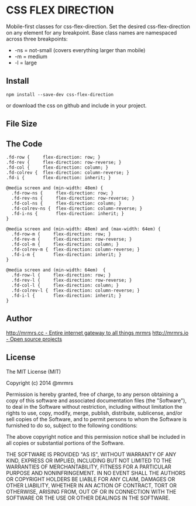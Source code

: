 # CSS FLEX DIRECTION

  Mobile-first classes for css-flex-direction.
  Set the desired css-flex-direction on any element for any breakpoint.
  Base class names are namespaced across three breakpoints:

*  -ns = not-small (covers everything larger than mobile)
*  -m  = medium
*  -l  = large

## Install
```
npm install --save-dev css-flex-direction
```
or download the css on github and include in your project.

## File Size


## The Code
```
.fd-row {     flex-direction: row; }
.fd-rev {     flex-direction: row-reverse; }
.fd-col {     flex-direction: column; }
.fd-colrev {  flex-direction: column-reverse; }
.fd-i {       flex-direction: inherit; }

@media screen and (min-width: 48em) {
  .fd-row-ns {     flex-direction: row; }
  .fd-rev-ns {     flex-direction: row-reverse; }
  .fd-col-ns {     flex-direction: column; }
  .fd-colrev-ns {  flex-direction: column-reverse; }
  .fd-i-ns {       flex-direction: inherit; }
}

@media screen and (min-width: 48em) and (max-width: 64em) {
  .fd-row-m {     flex-direction: row; }
  .fd-rev-m {     flex-direction: row-reverse; }
  .fd-col-m {     flex-direction: column; }
  .fd-colrev-m {  flex-direction: column-reverse; }
  .fd-i-m {       flex-direction: inherit; }
}

@media screen and (min-width: 64em)  {
  .fd-row-l {     flex-direction: row; }
  .fd-rev-l {     flex-direction: row-reverse; }
  .fd-col-l {     flex-direction: column; }
  .fd-colrev-l {  flex-direction: column-reverse; }
  .fd-i-l {       flex-direction: inherit; }
}

```

## Author

[http://mrmrs.cc - Entire internet gateway to all things mrmrs](http://mrmrs.cc)
[http://mrmrs.io - Open source projects](http://mrmrs.io)

## License

The MIT License (MIT)

Copyright (c) 2014 @mrmrs

Permission is hereby granted, free of charge, to any person obtaining a copy
of this software and associated documentation files (the "Software"), to deal
in the Software without restriction, including without limitation the rights
to use, copy, modify, merge, publish, distribute, sublicense, and/or sell
copies of the Software, and to permit persons to whom the Software is
furnished to do so, subject to the following conditions:

The above copyright notice and this permission notice shall be included in
all copies or substantial portions of the Software.

THE SOFTWARE IS PROVIDED "AS IS", WITHOUT WARRANTY OF ANY KIND, EXPRESS OR
IMPLIED, INCLUDING BUT NOT LIMITED TO THE WARRANTIES OF MERCHANTABILITY,
FITNESS FOR A PARTICULAR PURPOSE AND NONINFRINGEMENT. IN NO EVENT SHALL THE
AUTHORS OR COPYRIGHT HOLDERS BE LIABLE FOR ANY CLAIM, DAMAGES OR OTHER
LIABILITY, WHETHER IN AN ACTION OF CONTRACT, TORT OR OTHERWISE, ARISING FROM,
OUT OF OR IN CONNECTION WITH THE SOFTWARE OR THE USE OR OTHER DEALINGS IN
THE SOFTWARE.

